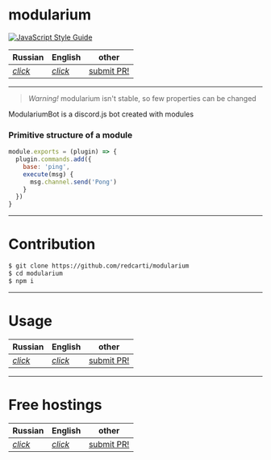 # modularium

[![JavaScript Style Guide](https://img.shields.io/badge/code_style-standard-brightgreen.svg)](https://standardjs.com)

| **Russian** | **English** | other |
| --- | --- | ---|
| [*click*](docs/ru/readme.md) | [*click*](docs/en/readme.md) | [submit PR!](https://github.com/redcarti/modularium/pulls) |

---

> *Warning!* modularium isn't stable, so few properties can be changed

ModulariumBot is a discord.js bot created with modules

### Primitive structure of a module
```js
module.exports = (plugin) => {
  plugin.commands.add({
    base: 'ping',
    execute(msg) {
      msg.channel.send('Pong')
    }
  })
}
```
___

# Contribution
```bash
$ git clone https://github.com/redcarti/modularium
$ cd modularium
$ npm i
```
___

# Usage

| **Russian** | **English** | other |
| --- | --- | --- |
| [*click*](../ru/usage.md) | [*click*](../en/usage.md) | [submit PR!](https://github.com/redcarti/modularium/pulls) |

___

# Free hostings

| **Russian** | **English** | other |
| --- | --- | --- |
| [*click*](../ru/freehost.md) | [*click*](../en/freehost.md) | [submit PR!](https://github.com/redcarti/modularium/pulls) |
